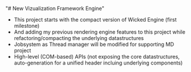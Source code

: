 "# New Vizualization Framework Engine"
- This project starts with the compact version of Wicked Engine (first milestone)
- And adding my previous rendering engine features to this project while refactoring/compacting the underlying datastructures
- Jobsystem as Thread manager will be modified for supporting MD project
- High-level (COM-based) APIs (not exposing the core datastructures, auto-generation for a unified header incluing underlying components)
